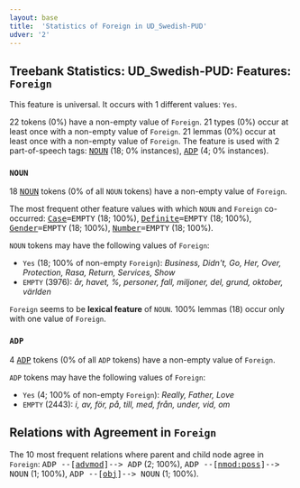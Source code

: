 ```yaml
---
layout: base
title:  'Statistics of Foreign in UD_Swedish-PUD'
udver: '2'
---
```


## Treebank Statistics: UD_Swedish-PUD: Features: `Foreign`

This feature is universal.
It occurs with 1 different values: `Yes`.

22 tokens (0%) have a non-empty value of `Foreign`.
21 types (0%) occur at least once with a non-empty value of `Foreign`.
21 lemmas (0%) occur at least once with a non-empty value of `Foreign`.
The feature is used with 2 part-of-speech tags: <tt><a href="sv_pud-pos-NOUN.html">NOUN</a></tt> (18; 0% instances), <tt><a href="sv_pud-pos-ADP.html">ADP</a></tt> (4; 0% instances).

### `NOUN`

18 <tt><a href="sv_pud-pos-NOUN.html">NOUN</a></tt> tokens (0% of all `NOUN` tokens) have a non-empty value of `Foreign`.

The most frequent other feature values with which `NOUN` and `Foreign` co-occurred: <tt><a href="sv_pud-feat-Case.html">Case</a></tt><tt>=EMPTY</tt> (18; 100%), <tt><a href="sv_pud-feat-Definite.html">Definite</a></tt><tt>=EMPTY</tt> (18; 100%), <tt><a href="sv_pud-feat-Gender.html">Gender</a></tt><tt>=EMPTY</tt> (18; 100%), <tt><a href="sv_pud-feat-Number.html">Number</a></tt><tt>=EMPTY</tt> (18; 100%).

`NOUN` tokens may have the following values of `Foreign`:

* `Yes` (18; 100% of non-empty `Foreign`): <em>Business, Didn't, Go, Her, Over, Protection, Rasa, Return, Services, Show</em>
* `EMPTY` (3976): <em>år, havet, %, personer, fall, miljoner, del, grund, oktober, världen</em>

`Foreign` seems to be **lexical feature** of `NOUN`. 100% lemmas (18) occur only with one value of `Foreign`.

### `ADP`

4 <tt><a href="sv_pud-pos-ADP.html">ADP</a></tt> tokens (0% of all `ADP` tokens) have a non-empty value of `Foreign`.

`ADP` tokens may have the following values of `Foreign`:

* `Yes` (4; 100% of non-empty `Foreign`): <em>Really, Father, Love</em>
* `EMPTY` (2443): <em>i, av, för, på, till, med, från, under, vid, om</em>

## Relations with Agreement in `Foreign`

The 10 most frequent relations where parent and child node agree in `Foreign`:
<tt>ADP --[<tt><a href="sv_pud-dep-advmod.html">advmod</a></tt>]--> ADP</tt> (2; 100%),
<tt>ADP --[<tt><a href="sv_pud-dep-nmod-poss.html">nmod:poss</a></tt>]--> NOUN</tt> (1; 100%),
<tt>ADP --[<tt><a href="sv_pud-dep-obj.html">obj</a></tt>]--> NOUN</tt> (1; 100%).


